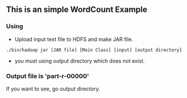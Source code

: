 ## This is an simple WordCount Example

### Using
* Upload input text file to HDFS and make JAR file.
```
./bin/hadoop jar [JAR file] [Main Class] [input] [output directory]
```
* you must using output directory which does not exist.

### Output file is 'part-r-00000'
If you want to see, go output directory.
